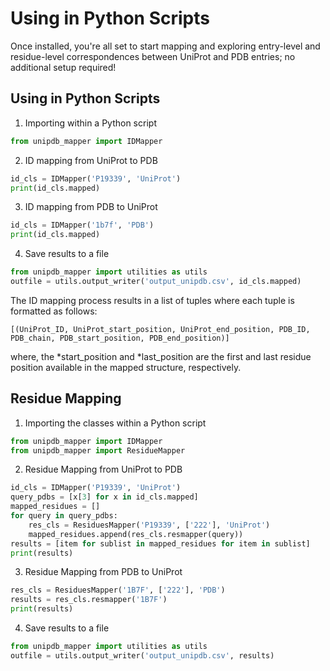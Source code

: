 # Using in Python Scripts

Once installed, you're all set to start mapping and exploring entry-level and residue-level correspondences between UniProt and PDB entries; no additional setup required!

## Using in Python Scripts

1. Importing within a Python script
```python
from unipdb_mapper import IDMapper
```

2. ID mapping from UniProt to PDB
```python
id_cls = IDMapper('P19339', 'UniProt')
print(id_cls.mapped)
```

3. ID mapping from PDB to UniProt
```python
id_cls = IDMapper('1b7f', 'PDB')
print(id_cls.mapped)
```

4. Save results to a file
```python
from unipdb_mapper import utilities as utils
outfile = utils.output_writer('output_unipdb.csv', id_cls.mapped)
```


The ID mapping process results in a list of tuples where each tuple is formatted as follows:
```
[(UniProt_ID, UniProt_start_position, UniProt_end_position, PDB_ID, PDB_chain, PDB_start_position, PDB_end_position)]
```
where, the *start_position and *last_position are the first and last residue position available in the mapped structure, respectively. 

## Residue Mapping
1. Importing the classes within a Python script
```python
from unipdb_mapper import IDMapper
from unipdb_mapper import ResidueMapper
```

2. Residue Mapping from UniProt to PDB
```python
id_cls = IDMapper('P19339', 'UniProt')
query_pdbs = [x[3] for x in id_cls.mapped]
mapped_residues = []
for query in query_pdbs:
    res_cls = ResiduesMapper('P19339', ['222'], 'UniProt')
    mapped_residues.append(res_cls.resmapper(query))
results = [item for sublist in mapped_residues for item in sublist]
print(results)
```

3. Residue Mapping from PDB to UniProt
```python
res_cls = ResiduesMapper('1B7F', ['222'], 'PDB')
results = res_cls.resmapper('1B7F')
print(results)
```

4. Save results to a file
```python
from unipdb_mapper import utilities as utils
outfile = utils.output_writer('output_unipdb.csv', results)
```

